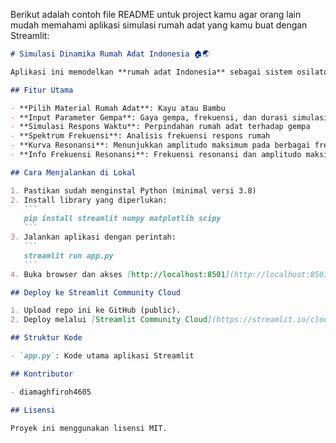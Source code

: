 Berikut adalah contoh file README untuk project kamu agar orang lain mudah memahami aplikasi simulasi rumah adat yang kamu buat dengan Streamlit:

````markdown name=README.md
# Simulasi Dinamika Rumah Adat Indonesia 🏠🌏

Aplikasi ini memodelkan **rumah adat Indonesia** sebagai sistem osilator teredam satu derajat kebebasan (SDOF) terhadap input gempa sederhana. Web ini dibuat menggunakan [Streamlit](https://streamlit.io/) dan dapat diakses secara interaktif.

## Fitur Utama

- **Pilih Material Rumah Adat**: Kayu atau Bambu
- **Input Parameter Gempa**: Gaya gempa, frekuensi, dan durasi simulasi
- **Simulasi Respons Waktu**: Perpindahan rumah adat terhadap gempa
- **Spektrum Frekuensi**: Analisis frekuensi respons rumah
- **Kurva Resonansi**: Menunjukkan amplitudo maksimum pada berbagai frekuensi input
- **Info Frekuensi Resonansi**: Frekuensi resonansi dan amplitudo maksimum

## Cara Menjalankan di Lokal

1. Pastikan sudah menginstal Python (minimal versi 3.8)
2. Install library yang diperlukan:
   ```
   pip install streamlit numpy matplotlib scipy
   ```
3. Jalankan aplikasi dengan perintah:
   ```
   streamlit run app.py
   ```
4. Buka browser dan akses [http://localhost:8501](http://localhost:8501)

## Deploy ke Streamlit Community Cloud

1. Upload repo ini ke GitHub (public).
2. Deploy melalui [Streamlit Community Cloud](https://streamlit.io/cloud).

## Struktur Kode

- `app.py`: Kode utama aplikasi Streamlit

## Kontributor

- diamaghfiroh4605

## Lisensi

Proyek ini menggunakan lisensi MIT.
````
